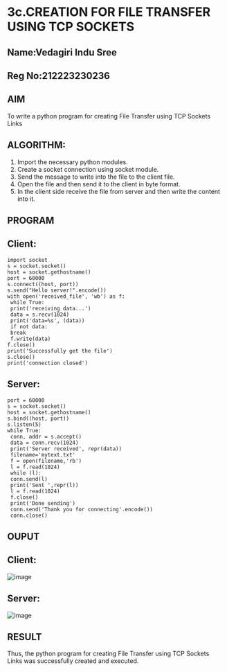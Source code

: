 # 3c.CREATION FOR FILE TRANSFER USING TCP SOCKETS
## Name:Vedagiri Indu Sree
## Reg No:212223230236
## AIM
To write a python program for creating File Transfer using TCP Sockets Links
## ALGORITHM:
1. Import the necessary python modules.
2. Create a socket connection using socket module.
3. Send the message to write into the file to the client file.
4. Open the file and then send it to the client in byte format.
5. In the client side receive the file from server and then write the content into it.
## PROGRAM
## Client:
```
import socket
s = socket.socket()
host = socket.gethostname()
port = 60000
s.connect((host, port))
s.send("Hello server!".encode())
with open('received_file', 'wb') as f:
 while True:
 print('receiving data...')
 data = s.recv(1024)
 print('data=%s', (data))
 if not data:
 break
 f.write(data)
f.close()
print('Successfully get the file')
s.close()
print('connection closed')
```
## Server:
```
port = 60000
s = socket.socket()
host = socket.gethostname()
s.bind((host, port)) 
s.listen(5)
while True:
 conn, addr = s.accept()
 data = conn.recv(1024)
 print('Server received', repr(data))
 filename='mytext.txt'
 f = open(filename,'rb')
 l = f.read(1024)
 while (l):
 conn.send(l)
 print('Sent ',repr(l))
 l = f.read(1024)
 f.close()
 print('Done sending')
 conn.send('Thank you for connecting'.encode())
 conn.close()
```
## OUPUT
## Client:
![image](https://github.com/vedagiriindusree/3c.FILE_TRANSFER_USING_TCP_SOCKETS/assets/149366776/e538c6da-d3ed-4c72-a8d2-0ed9a6b4af8b)
## Server:
![image](https://github.com/vedagiriindusree/3c.FILE_TRANSFER_USING_TCP_SOCKETS/assets/149366776/d393b9bf-6981-4b3f-a566-5b88450e502a)
## RESULT
Thus, the python program for creating File Transfer using TCP Sockets Links was 
successfully created and executed.
